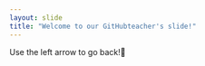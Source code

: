 ```yaml
---
layout: slide
title: "Welcome to our GitHubteacher's slide!"
---
```

Use the left arrow to go back!:tada:
